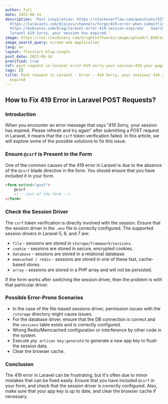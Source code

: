 ```yaml
---
author: full
date: 2023-06-14
description: 'Post inspiration: https://stackoverflow.com/questions/52583886/post-request-in-laravel-error-419-sorry-your-session-419-your-page-has-exp
  https://laracasts.com/discuss/channels/forge/419-error-when-submitting-form-in-production-sorry-your-session-has-expired-please-refresh-and-try-again
  https://bobcares.com/blog/laravel-error-419-session-expired/   Search on Google:
  laravel 419 Sorry, your session has expired.'
image: https://res.cloudinary.com/brightsoftwares/image/upload/t_BSBlogImage/v1/brightsoftwares.com.blog/bNBl5cHclMA
image_search_query: screen web application
lang: en
layout: flexstart-blog-single
post_date: 2023-06-14
pretified: true
ref: post-request-in-laravel-error-419-sorry-your-session-419-your-page-has-expired
tags: []
title: Post request in Laravel - Error - 419 Sorry, your session/ 419 your page has
  expired
---
```


## How to Fix 419 Error in Laravel POST Requests?

### Introduction

When you encounter an error message that says "419 Sorry, your session has expired. Please refresh and try again" after submitting a POST request in Laravel, it means that the `csrf` token verification failed. In this article, we will explore some of the possible solutions to fix this issue.

### Ensure `@csrf` is Present in the Form

One of the common causes of the 419 error in Laravel is due to the absence of the `@csrf` blade directive in the form. You should ensure that you have included it in your form.



```html
<form method="post">
    @csrf
    <!-- rest of the form -->
</form>
```

### Check the Session Driver

The `csrf` token verification is directly involved with the session. Ensure that the session driver in the `.env` file is correctly configured. The supported session drivers in Laravel 5, 6, and 7 are:

-   `file` - sessions are stored in `storage/framework/sessions`.
-   `cookie` - sessions are stored in secure, encrypted cookies.
-   `database` - sessions are stored in a relational database.
-   `memcached / redis` - sessions are stored in one of these fast, cache-based stores.
-   `array` - sessions are stored in a PHP array and will not be persisted.

If the form works after switching the session driver, then the problem is with that particular driver.

### Possible Error-Prone Scenarios

-   In the case of the file-based sessions driver, permission issues with the `/storage` directory might cause issues.
-   For the database driver, ensure that the DB connection is correct and the `sessions` table exists and is correctly configured.
-   Wrong Redis/Memcached configuration or interference by other code in the system.
-   Execute `php artisan key:generate` to generate a new app key to flush the session data.
-   Clear the browser cache.

### Conclusion

The 419 error in Laravel can be frustrating, but it's often due to minor mistakes that can be fixed easily. Ensure that you have included `@csrf` in your form, and check that the session driver is correctly configured. Also, make sure that your app key is up to date, and clear the browser cache if necessary.